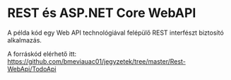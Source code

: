 # REST és ASP.NET Core WebAPI

A példa kód egy Web API technológiával felépülő REST interfészt biztosító alkalmazás.

A forráskód elérhető itt: <https://github.com/bmeviauac01/jegyzetek/tree/master/Rest-WebApi/TodoApi>
